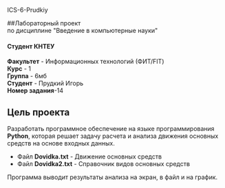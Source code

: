  ICS-6-Prudkiy

 ##Лабораторный проект <br>
 по дисциплине "Введение в компьютерные науки"

 #### Студент КНТЕУ<br>
 **Факультет** - Информационных технологий (ФИТ/FIT)<br>
 **Курс** - 1<br>
 **Группа** - 6мб<br>
 **Студент** - Прудкий Игорь<br>
 **Номер задания**-14
 
 
 
 ## Цель проекта
 Разработать программное обеспечение на языке программирования **Python**, которая решает задачу расчета и анализа
 движения основных средств на основе входных данных.
 - Файл **Dovidka.txt** - Движение основных средств
 - Файл **Dovidka2.txt** - Справочник видов основных средств
 
 Программа выводит результаты анализа на экран, в файл и на график.
